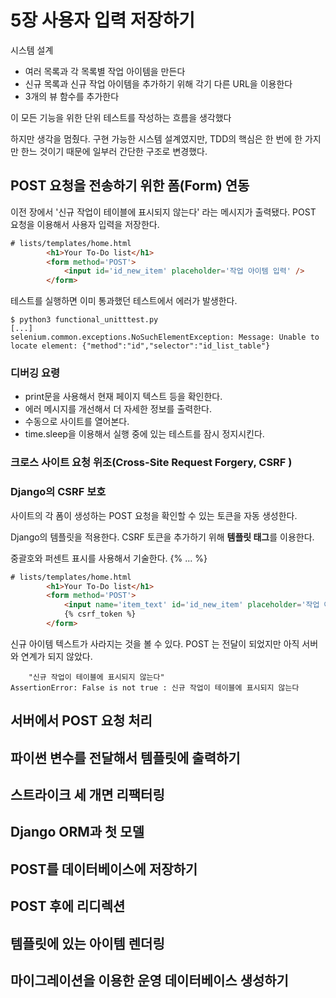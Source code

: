 # 5장 사용자 입력 저장하기

시스템 설계

- 여러 목록과 각 목록별 작업 아이템을 만든다
- 신규 목록과 신규 작업 아이템을 추가하기 위해 각기 다른 URL을 이용한다
- 3개의 뷰 함수를 추가한다

이 모든 기능을 위한 단위 테스트를 작성하는 흐름을 생각했다

하지만 생각을 멈췄다. 구현 가능한 시스템 설계였지만, TDD의 핵심은 한 번에 한 가지만 한느 것이기 때문에 일부러 간단한 구조로 변경했다.

## POST 요청을 전송하기 위한 폼(Form) 연동

이전 장에서 '신규 작업이 테이블에 표시되지 않는다' 라는 메시지가 출력됐다. POST 요청을 이용해서 사용자 입력을 저장한다.

```html
# lists/templates/home.html
		<h1>Your To-Do list</h1>
		<form method='POST'>
			<input id='id_new_item' placeholder='작업 아이템 입력' />
		</form>
```

테스트를 실행하면 이미 통과했던 테스트에서 에러가 발생한다.

```
$ python3 functional_unitttest.py
[...]
selenium.common.exceptions.NoSuchElementException: Message: Unable to locate element: {"method":"id","selector":"id_list_table"}
```

### 디버깅 요령

- print문을 사용해서 현재 페이지 텍스트 등을 확인한다.
- 에러 메시지를 개선해서 더 자세한 정보를 출력한다.
- 수동으로 사이트를 열어본다.
- time.sleep을 이용해서 실행 중에 있는 테스트를 잠시 정지시킨다.

### 크로스 사이트 요청 위조(Cross-Site Request Forgery, CSRF )

### Django의 CSRF 보호

사이트의 각 폼이 생성하는 POST 요청을 확인할 수 있는 토큰을 자동 생성한다.

Django의 템플릿을 적용한다. CSRF 토큰을 추가하기 위해 **템플릿 태그**를 이용한다.

중괄호와 퍼센트 표시를 사용해서 기술한다. {% ... %}

```html
# lists/templates/home.html
		<h1>Your To-Do list</h1>
		<form method='POST'>
			<input name='item_text' id='id_new_item' placeholder='작업 아이템 입력' />
            {% csrf_token %}
		</form>
```

신규 아이템 텍스트가 사라지는 것을 볼 수 있다. POST 는 전달이 되었지만 아직 서버와 연계가 되지 않았다.

```
    "신규 작업이 테이블에 표시되지 않는다"
AssertionError: False is not true : 신규 작업이 테이블에 표시되지 않는다

```

## 서버에서 POST 요청 처리

## 파이썬 변수를 전달해서 템플릿에 출력하기

## 스트라이크 세 개면 리팩터링

## Django ORM과 첫 모델

## POST를 데이터베이스에 저장하기

## POST 후에 리디렉션

## 템플릿에 있는 아이템 렌더링

## 마이그레이션을 이용한 운영 데이터베이스 생성하기

